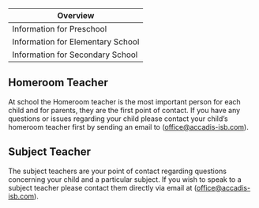| Overview |
| --- |
| Information for Preschool | no |
| Information for Elementary School | yes |
| Information for Secondary School | yes |

## Homeroom Teacher 

At school the Homeroom teacher is the most important person for each child and for parents, they are the first point of contact. If you have any questions or issues regarding your child please contact your child’s homeroom teacher first by sending an email to ([office@accadis-isb.com](mailto:office@accadis-isb.com)).

## Subject Teacher 

The subject teachers are your point of contact regarding questions concerning your child and a particular subject. If you wish to speak to a subject teacher please contact them directly via email at ([office@accadis-isb.com](mailto:office@accadis-isb.com)).